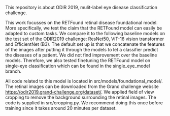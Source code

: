 This repository is about ODIR 2019, mulit-label eye disease classification challenge. 

This work focusses on the RETFound retinal disease foundational model. More specifically, we test the claim that the RETFound model can easily be adapted to custom tasks. We compare it to the following baseline models on the test set of the ODIR2019 challenge: ResNet50, ViT-16 vision transformer and EfficientNet (B3). The default set up is that we concatenate the features of the images after putting it through the models to let a classifier predict the diseases of a patient. We did not find improvement over the baseline models. Therefore, we also tested finetuning the RETFound model on single-eye classification which can be found in the single_eye_model branch. 




All code related to this model is located in src/models/foundational_model/. 
The retinal images can be downloaded from the Grand challenge website https://odir2019.grand-challenge.org/dataset/. We applied field of view cropping to remove the background surrounding the retinal images. The code is supplied in src/cropping.py. We recommend doing this once before training since it takes around 20 minutes per dataset.
